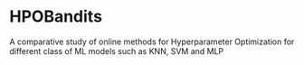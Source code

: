 # HPOBandits

A comparative study of online methods for Hyperparameter Optimization for different class of ML models such as KNN, SVM and MLP
